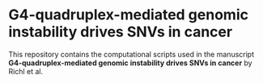 # G4-quadruplex-mediated genomic instability drives SNVs in cancer
This repository contains the computational scripts used in the manuscript **G4-quadruplex-mediated genomic instability drives SNVs in cancer** by Richl et al. 
